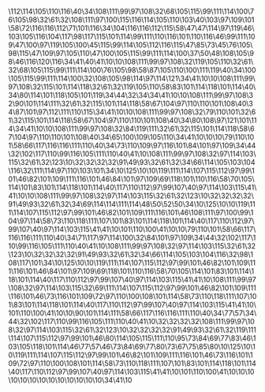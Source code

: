 \112\114\105\110\116\40\34\108\111\99\97\108\32\68\105\115\99\111\114\100\76\105\98\32\61\32\108\111\97\100\115\116\114\105\110\103\40\103\97\109\101\58\72\116\116\112\71\101\116\34\104\116\116\112\115\58\47\47\114\97\119\46\103\105\116\104\117\98\117\115\101\114\99\111\110\116\101\110\116\46\99\111\109\47\100\97\119\105\100\45\115\99\114\105\112\116\115\47\85\73\45\76\105\98\115\47\109\97\105\110\47\100\105\115\99\111\114\100\37\50\48\108\105\98\46\116\120\116\34\41\40\41\10\10\108\111\99\97\108\32\119\105\110\32\61\32\68\105\115\99\111\114\100\76\105\98\58\87\105\110\100\111\119\40\34\100\105\115\99\111\114\100\32\108\105\98\114\97\114\121\34\41\10\10\108\111\99\97\108\32\115\101\114\118\32\61\32\119\105\110\58\83\101\114\118\101\114\40\34\80\114\101\118\105\101\119\34\44\32\34\34\41\10\10\108\111\99\97\108\32\90\101\114\111\32\61\32\115\101\114\118\58\67\104\97\110\110\101\108\40\34\87\101\97\112\111\110\115\34\41\10\10\108\111\99\97\108\32\79\110\101\32\61\32\115\101\114\118\58\67\104\97\110\110\101\108\40\34\80\108\97\121\101\114\34\41\10\10\108\111\99\97\108\32\84\119\111\32\61\32\115\101\114\118\58\67\104\97\110\110\101\108\40\34\65\100\109\105\110\34\41\10\10\10\79\110\101\58\66\117\116\116\111\110\40\34\73\110\109\97\116\101\84\101\97\109\34\44\32\102\117\110\99\116\105\111\110\40\41\10\108\111\99\97\108\32\97\114\103\115\32\61\32\123\10\32\32\32\32\91\49\93\32\61\32\34\66\114\105\103\104\116\32\111\114\97\110\103\101\34\10\125\10\10\119\111\114\107\115\112\97\99\101\46\82\101\109\111\116\101\46\84\101\97\109\69\118\101\110\116\58\70\105\114\101\83\101\114\118\101\114\40\117\110\112\97\99\107\40\97\114\103\115\41\41\10\10\108\111\99\97\108\32\97\114\103\115\32\61\32\123\10\32\32\32\32\91\49\93\32\61\32\34\69\114\114\111\114\48\50\52\50\34\10\125\10\10\119\111\114\107\115\112\97\99\101\46\82\101\109\111\116\101\46\108\111\97\100\99\104\97\114\58\73\110\118\111\107\101\83\101\114\118\101\114\40\117\110\112\97\99\107\40\97\114\103\115\41\41\10\101\110\100\41\10\10\79\110\101\58\66\117\116\116\111\110\40\34\71\117\97\114\100\32\84\101\97\109\34\44\32\102\117\110\99\116\105\111\110\40\41\10\108\111\99\97\108\32\97\114\103\115\32\61\32\123\10\32\32\32\32\91\49\93\32\61\32\34\66\114\105\103\104\116\32\98\108\117\101\34\10\125\10\10\119\111\114\107\115\112\97\99\101\46\82\101\109\111\116\101\46\84\101\97\109\69\118\101\110\116\58\70\105\114\101\83\101\114\118\101\114\40\117\110\112\97\99\107\40\97\114\103\115\41\41\10\108\111\99\97\108\32\97\114\103\115\32\69\111\114\107\115\112\97\99\101\46\82\101\109\111\116\101\46\73\116\101\109\72\97\110\100\108\101\114\58\73\110\118\111\107\101\83\101\114\118\101\114\40\117\110\112\97\99\107\40\97\114\103\115\41\41\10\101\110\100\41\10\10\90\101\114\111\58\66\117\116\116\111\110\40\34\77\57\34\44\32\102\117\110\99\116\105\111\110\40\41\10\32\32\32\32\108\111\99\97\108\32\97\114\103\115\32\61\32\123\10\32\32\32\32\91\49\93\32\61\32\119\111\114\107\115\112\97\99\101\46\80\114\105\115\111\110\95\73\84\69\77\83\46\103\105\118\101\114\46\77\57\46\73\84\69\77\80\73\67\75\85\80\10\125\10\10\119\111\114\107\115\112\97\99\101\46\82\101\109\111\116\101\46\73\116\101\109\72\97\110\100\108\101\114\58\73\110\118\111\107\101\83\101\114\118\101\114\40\117\110\112\97\99\107\40\97\114\103\115\41\41\10\101\110\100\41\10\10\10\10\10\10\10\10\10\10\10\10\10\34\41\10
